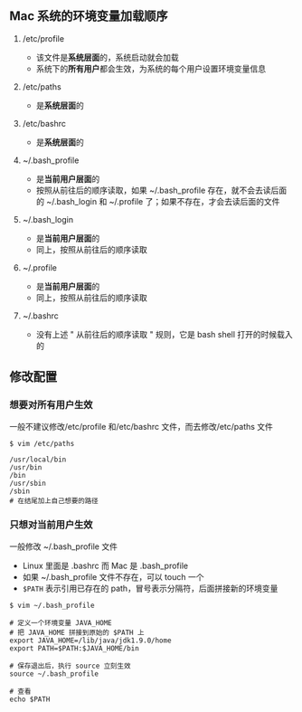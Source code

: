 ## Mac 系统的环境变量加载顺序

1. /etc/profile

   - 该文件是**系统层面**的，系统启动就会加载
   - 系统下的**所有用户**都会生效，为系统的每个用户设置环境变量信息

2. /etc/paths

   - 是**系统层面**的

3. /etc/bashrc

   - 是**系统层面**的

4. ~/.bash_profile

   - 是**当前用户层面**的
   - 按照从前往后的顺序读取，如果 ~/.bash_profile 存在，就不会去读后面的 ~/.bash_login 和 ~/.profile 了；如果不存在，才会去读后面的文件

5. ~/.bash_login

   - 是**当前用户层面**的
   - 同上，按照从前往后的顺序读取

6. ~/.profile

   - 是**当前用户层面**的
   - 同上，按照从前往后的顺序读取

7. ~/.bashrc
   - 没有上述 " 从前往后的顺序读取 " 规则，它是 bash shell 打开的时候载入的

## 修改配置

### 想要对所有用户生效

一般不建议修改/etc/profile 和/etc/bashrc 文件，而去修改/etc/paths 文件

```shell
$ vim /etc/paths

/usr/local/bin
/usr/bin
/bin
/usr/sbin
/sbin
# 在结尾加上自己想要的路径
```

### 只想对当前用户生效

一般修改 ~/.bash_profile 文件

- Linux 里面是 .bashrc 而 Mac 是 .bash_profile
- 如果 ~/.bash_profile 文件不存在，可以 touch 一个
- `$PATH` 表示引用已存在的 path，冒号表示分隔符，后面拼接新的环境变量

```shell
$ vim ~/.bash_profile

# 定义一个环境变量 JAVA_HOME
# 把 JAVA_HOME 拼接到原始的 $PATH 上
export JAVA_HOME=/lib/java/jdk1.9.0/home
export PATH=$PATH:$JAVA_HOME/bin

# 保存退出后，执行 source 立刻生效
source ~/.bash_profile

# 查看
echo $PATH
```
